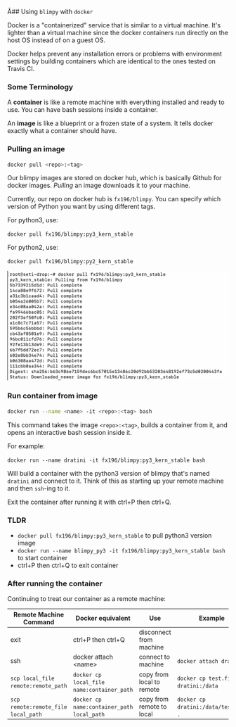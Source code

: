 Â## Using `blimpy` with `docker`

Docker is a "containerized" service that is similar to a virtual machine. It's lighter than a virtual machine since the docker containers run directly on the host OS instead of on a guest OS.

Docker helps prevent any installation errors or problems with environment settings by building containers which are identical to the ones tested on Travis CI.

### Some Terminology

A **container** is like a remote machine with everything installed and ready to use. You can have bash sessions inside a container.

An **image** is like a blueprint or a frozen state of a system. It tells docker exactly what a container should have.


### Pulling an image
```bash
docker pull <repo>:<tag>
```

Our blimpy images are stored on docker hub, which is basically Github for docker images. *Pulling* an image downloads it to your machine.

Currently, our repo on docker hub is `fx196/blimpy`. You can specify which version of Python you want by using different tags.

For python3, use:

`docker pull fx196/blimpy:py3_kern_stable`

For python2, use:

`docker pull fx196/blimpy:py2_kern_stable`

![Command Line After Pull](./demo_pictures/pull_image.png)

### Run container from image

```bash
docker run --name <name> -it <repo>:<tag> bash
```

This command takes the image `<repo>:<tag>`, builds a container from it, and opens an interactive bash session inside it.

For example:

`docker run --name dratini -it fx196/blimpy:py3_kern_stable bash`

Will build a container with the python3 version of blimpy that's named `dratini` and connect to it. Think of this as starting up your remote machine and then `ssh`-ing to it.

Exit the container after running it with ctrl+P then ctrl+Q.

### TLDR

- `docker pull fx196/blimpy:py3_kern_stable` to pull python3 version image
- `docker run --name blimpy_py3 -it fx196/blimpy:py3_kern_stable bash` to start container
- ctrl+P then ctrl+Q to exit container

### After running the container

Continuing to treat our container as a remote machine:

| Remote Machine Command | Docker equivalent | Use | Example |
| ----- | ----- | ----- | ----- |
| exit | ctrl+P then ctrl+Q | disconnect from machine | |
| ssh | docker attach \<name\> | connect to machine | `docker attach dratini`|
| `scp local_file remote:remote_path` | `docker cp local_file name:container_path`| copy from local to remote | `docker cp test.fil dratini:/data`|
| `scp remote:remote_file local_path` | `docker cp name:container_path local_path` | copy from remote to local | `docker cp dratini:/data/test.fil .`
